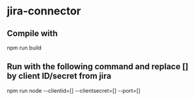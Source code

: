 # jira-connector
## Compile with
npm run build
## Run with the following command and replace [] by client ID/secret from jira
npm run node --clientid=[] --clientsecret=[] --port=[]
